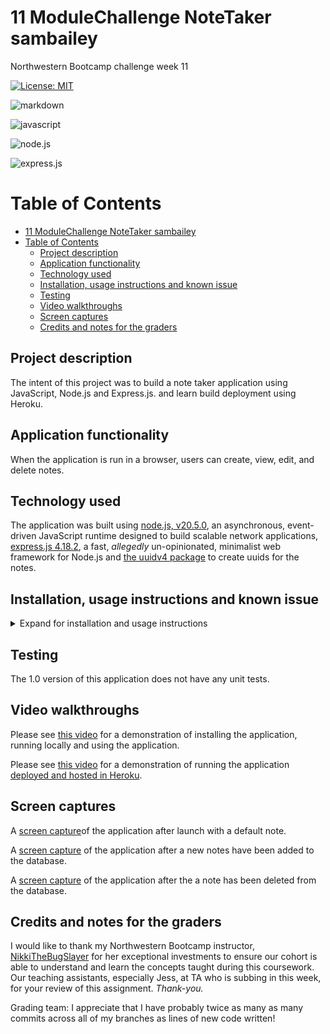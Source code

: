 # 11 ModuleChallenge NoteTaker sambailey

Northwestern Bootcamp challenge week 11

[![License: MIT](https://img.shields.io/badge/License-MIT-yellow.svg)](https://opensource.org/licenses/MIT)

![markdown](https://img.shields.io/badge/Markdown-000000?style=for-the-badge&logo=markdown&logoColor=white)

![javascript](https://img.shields.io/badge/JavaScript-F7DF1E?style=for-the-badge&logo=javascript&logoColor=black)

![node.js](https://img.shields.io/badge/Node.js-43853D?style=for-the-badge&logo=node.js&logoColor=white)

![express.js](https://img.shields.io/badge/Express.js-404D59?style=for-the-badge)

# Table of Contents

- [11 ModuleChallenge NoteTaker sambailey](#11-modulechallenge-notetaker-sambailey)
- [Table of Contents](#table-of-contents)
  - [Project description](#project-description)
  - [Application functionality](#application-functionality)
  - [Technology used](#technology-used)
  - [Installation, usage instructions and known issue](#installation-usage-instructions-and-known-issue)
  - [Testing](#testing)
  - [Video walkthroughs](#video-walkthroughs)
  - [Screen captures](#screen-captures)
  - [Credits and notes for the graders](#credits-and-notes-for-the-graders)

## Project description

The intent of this project was to build a note taker application using JavaScript, Node.js and Express.js. and learn build deployment using Heroku.

## Application functionality

When the application is run in a browser, users can create, view, edit, and delete notes.

## Technology used

The application was built using [node.js, v20.5.0](https://nodejs.org/en), an asynchronous, event-driven JavaScript runtime designed to build scalable network applications, [express.js 4.18.2](https://expressjs.com/), a fast, _allegedly_ un-opinionated, minimalist web framework for Node.js and [the uuidv4 package](https://www.npmjs.com/package/uuidv4) to create uuids for the notes.

## Installation, usage instructions and known issue

<details>
<summary> Expand for installation and usage instructions</summary>

Users or contributors can run the application locally or in a hosted environment: 

1.  **Clone the repository, run the application locally**

    • Run the application by entering `node index.js` in the `terminal` and follow the prompts

    • Clone the repository: `git clone git@github.com:thoughtsinbuttermilk/11-ModuleChallenge-NoteTaker-sambailey.git`

    • Install required frameworks, dependencies and packages by opening a terminal instance and running `npm install`

    • In the `terminal`, run `node server.js`, then open a browser and point the url to `localhost:8080`

    • Press `control+c` to close the application

2.  **Run the hosted application**
        The note taker application is deployed and hosted using Heroku. Simply point a browser at: https://modulechallenge11-note-taker-ff941a52a963.herokuapp.com/

3. **Usage instructions**
    
    After the application is running in a browser, either locally or hosted

    *Create a new note*
    1. Press "Get Started" button
    2. Enter a title and text for the note (both are required)
    3. Press the Save icon in the upper right corner of the application window

    Expected behavior: The note will be saved and displayed in the list on the right of the screen.

    *Adding a new note*
    1. Press the "+" button in the upper right corner of the application window
    2. Enter a title and text for the note (both are required)
    3. Press the "Save" button in the upper right corner of the application window

    Expected behavior: The note will be saved and displayed in the list on the left of the screen.

    *Edit a saved note*
    1. Select the note in the right side of the application window
    2. Enter a new title or text for the note 
    3. Press the "Save" button in the upper right corner of the application window

    Expected behavior: The edited note will be saved and displayed in the list on the left of the screen.

    *Delete a saved note*
    1. Press the "trash can" icon on the right side of the application window
    
    Expected behavior: The note will be deleted from the application's database and the window will be refreshed.

    *Known issues*
    • When editing an existing note, the "write" icon does not appear in the upper right corner of the application window. This issue is cosmetic, notes can still be edited by placing the cursor in the title or text fields and pressing the "save" icon. This issue needs be investigated, I need to more closely examine the starter code for the front-end, and addressed in the 1.v1 release of the application.

    • After editing a note, the original text will display in the main window. I believe I need to add a `e.stopPropagation();` method to resolve this issue. It will be addressed in the 1.v1 release of the application.
xw
    </details>

## Testing

The 1.0 version of this application does not have any unit tests.

## Video walkthroughs

Please see [this video](https://drive.google.com/file/d/1efinYow4UgIfIJYJ8JEltp5H_yH8F5zN/view?usp=sharing) for a demonstration of installing the application, running locally and using the application.

Please see [this video](https://drive.google.com/file/d/1J5AXEQ3iRWJfFXKKlO6MYijpoWjyNK8_/view?usp=sharing) for a demonstration of running the application [deployed and hosted in Heroku](https://modulechallenge11-note-taker-ff941a52a963.herokuapp.com/).

## Screen captures

A [screen capture](https://github.com/thoughtsinbuttermilk/11-ModuleChallenge-NoteTaker-sambailey/blob/9dcc2ace7e8cddd990c483469cfba45e9a9d121f/screencaptures/defaultstate.png)of the application after launch with a default note.

A [screen capture](https://github.com/thoughtsinbuttermilk/11-ModuleChallenge-NoteTaker-sambailey/blob/268a0d72336e3e2d229e71fb7d5e02e0c39df240/screencaptures/notesadded.png) of the application after a new notes have been added to the database.

A [screen capture](https://github.com/thoughtsinbuttermilk/11-ModuleChallenge-NoteTaker-sambailey/blob/9dcc2ace7e8cddd990c483469cfba45e9a9d121f/screencaptures/notedeleted.png) of the application after the a note has been deleted from the database.

## Credits and notes for the graders

I would like to thank my Northwestern Bootcamp instructor, [NikkiTheBugSlayer](https://github.com/NikkiTheBugSlayer) for her exceptional investments to ensure our cohort is able to understand and learn the concepts taught during this coursework. Our teaching assistants, especially Jess, at TA who is subbing in this week, for your review of this assignment.  _Thank-you._

Grading team: I appreciate that I have probably twice as many as many commits across all of my branches as lines of new code written!
